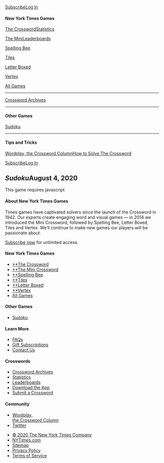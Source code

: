 <div id="js-global-nav" class="pz-nav">

<div id="js-nav-burger" class="pz-nav__hamburger-helper pz-nav__hamburger pz-nav__hamburger-squeeze">

<span class="pz-nav__hamburger-box"><span class="pz-nav__hamburger-inner"></span></span>

</div>

<div id="js-mobile-toolbar" class="pz-nav__toolbar">

</div>

<div class="pz-nav__actions pz-flex-row">

[Subscribe](https://www.nytimes.com/subscription/games?campaignId=4QHQ8)[Log
In](https://myaccount.nytimes.com/auth/login?redirect_uri=https%3A%2F%2Fwww.nytimes.com%2Fpuzzles%2Fsudoku&response_type=cookie&client_id=games&application=crosswords&asset=navigation-bar)

</div>

</div>

<div id="js-nav-drawer" class="pz-nav-drawer">

#### New York Times Games

<div class="pz-nav-drawer__group daily-crossword">

[The Crossword](/crosswords/game/daily)[Statistics](/puzzles/stats)

</div>

<div class="pz-nav-drawer__group mini-crossword">

[The Mini](/crosswords/game/mini)[Leaderboards](/puzzles/leaderboards)

</div>

<div class="pz-nav-drawer__group spelling-bee">

[Spelling Bee](/puzzles/spelling-bee)

</div>

<div class="pz-nav-drawer__group tiles">

[Tiles](/puzzles/tiles)

</div>

<div class="pz-nav-drawer__group letter-boxed">

[Letter Boxed](/puzzles/letter-boxed)

</div>

<div class="pz-nav-drawer__group vertex">

[Vertex](/puzzles/vertex)

</div>

<div class="pz-nav-drawer__group hub">

[All Games](/crosswords)

</div>

-----

<div class="pz-nav-drawer__group archive">

[Crossword Archives](/crosswords/archive)

</div>

-----

#### Other Games

<div class="pz-nav-drawer__group sudoku">

[Sudoku](/puzzles/sudoku)

</div>

-----

#### Tips and Tricks

<div class="pz-nav-drawer__group tips-and-tricks">

[Wordplay, the Crossword
Column](https://nytimes.com/column/wordplay)[How to Solve The
Crossword](https://nytimes.com/guides/crosswords/how-to-solve-a-crossword-puzzle)

</div>

<div class="pz-nav-drawer__account">

<div class="pz-nav-drawer__account-actions">

[Subscribe](https://www.nytimes.com/subscription/games?campaignId=4QHQ8)[Log
In](https://myaccount.nytimes.com/auth/login?redirect_uri=https%3A%2F%2Fwww.nytimes.com%2Fpuzzles%2Fsudoku&response_type=cookie&client_id=games&application=crosswords&asset=navigation-bar)

</div>

</div>

</div>

<div class="pz-content">

<div id="sudoku-container" class="pz-section">

<div class="pz-row pz-game-title-bar">

<div class="pz-module">

## *Sudoku*<span class="pz-game-date">August 4, 2020</span>

</div>

</div>

<div class="pz-game-screen">

<div class="pz-game-toolbar">

<div class="pz-row">

<div id="portal-game-toolbar" class="pz-module pz-flex-row pz-game-toolbar-content">

</div>

</div>

</div>

<div id="pz-game-root" class="pz-game-field">

This game requires javascript

</div>

<div id="portal-game-modals">

</div>

</div>

</div>

</div>

<div class="pz-footer__wrapper">

<div class="section pz-footer__section pz-footer__about-us">

#### About New York Times Games

Times games have captivated solvers since the launch of the Crossword in
1942. Our experts create engaging word and visual games — in 2014 we
introduced the Mini Crossword, followed by Spelling Bee, Letter Boxed,
Tiles and Vertex. We’ll continue to make new games our players will be
passionate about.

[Subscribe
now](https://www.nytimes.com/subscription/games?campaignId=9W9LL) for
unlimited access.

</div>

<div class="section pz-footer__section pz-footer__section-link-col">

#### New York Times Games

  - [**The Crossword](/crosswords/game/daily)
  - [**The Mini Crossword](/crosswords/game/mini)
  - [**Spelling Bee](/puzzles/spelling-bee)
  - [**Tiles](/puzzles/tiles)
  - [**Letter Boxed](/puzzles/letter-boxed)
  - [**Vertex](/puzzles/vertex)
  - [All
    Games](/crosswords)

</div>

<div class="section pz-footer__section pz-footer__section-link-col">

#### Other Games

  - [Sudoku](/puzzles/sudoku)

#### Learn More

  - [FAQs](https://help.nytimes.com/hc/en-us/articles/115014755667-New-York-Times-Crossword)
  - [Gift
    Subscriptions](https://nytimes.com/subscription/crosswords/gift)
  - [Contact Us](mailto:NYTCrossword@nytimes.com)

</div>

<div class="section pz-footer__section pz-footer__section-link-col">

#### Crosswords

  - [Crossword Archives](/crosswords/archive)
  - [Statistics](/puzzles/stats)
  - [Leaderboards](/puzzles/leaderboards)
  - [Download the App](/crosswords/apps)
  - [Submit a Crossword](/puzzles/submissions/crossword)

#### Community

  - [Wordplay,  
    the Crossword
Column](https://nytimes.com/column/wordplay)
  - [Twitter](https://twitter.com/NYTimesWordplay)

</div>

<div class="section pz-footer__section pz-footer__legal pz-footer__section-link-col">

  - [© 2020 The New York Times Company](https://www.nytco.com/)
  - [NYTimes.com](https://nytimes.com)
  - [Sitemap](https://spiderbites.nytimes.com/)
  - [Privacy
    Policy](https://nytimes.com/subscription/privacy-policy#/privacy)
  - [Terms of
    Service](https://help.nytimes.com/hc/en-us/articles/115014893428-Terms-of-service)

</div>

</div>

<div id="ratio-hook">

</div>

<div id="width-hook">

</div>

